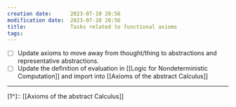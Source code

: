 ```yaml
---
creation date:		2023-07-10 20:56
modification date:	2023-07-10 20:56
title: 				Tasks related to functional axioms
tags:
---
```

- [ ] Update axioms to move away from thought/thing to abstractions and representative abstractions.
- [ ] Update the definition of evaluation in [[Logic for Nondeterministic Computation]] and import into [[Axioms of the abstract Calculus]]

---
[1^]:: [[Axioms of the abstract Calculus]]